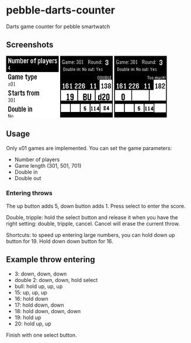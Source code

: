 # pebble-darts-counter
Darts game counter for pebble smartwatch

## Screenshots

![Game menu](https://raw.githubusercontent.com/vassdoki/pebble-darts-counter/master/pebble_screenshot_a_menu.png)
![Game screen 1](https://raw.githubusercontent.com/vassdoki/pebble-darts-counter/master/pebble_screenshot_b_throws.png)
![Game screen 2](https://raw.githubusercontent.com/vassdoki/pebble-darts-counter/master/pebble_screenshot_c_wrong_throw.png)

## Usage

Only x01 games are implemented. You can set the game parameters:

 * Number of players
 * Game length (301, 501, 701)
 * Double in
 * Double out

### Entering throws

The up button adds 5, down button adds 1. Press select to enter the score.

Double, tripple: hold the select button and release it when you have the
right setting: double, tripple, cancel. Cancel will erase the current throw.

Shortcuts: to speed up entering large numbers, you can hold down up button for 19.
Hold down down button for 16.

## Example throw entering

* 3: down, down, down
* double 2: down, down, hold select
* bull: hold up, up, up
* 15: up, up, up
* 16: hold down
* 17: hold down, down
* 18: hold down, down, down
* 19: hold up
* 20: hold up, up

Finish with one select button.